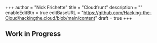 +++
author = "Nick Frichette"
title = "Cloudfrunt"
description = ""
enableEditBtn = true
editBaseURL = "https://github.com/Hacking-the-Cloud/hackingthe.cloud/blob/main/content"
draft = true
+++
## Work in Progress